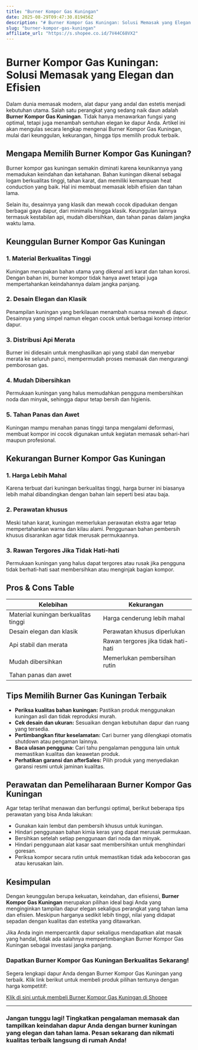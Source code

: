 ```yaml
---
title: "Burner Kompor Gas Kuningan"
date: 2025-08-29T09:47:30.819456Z
description: "# Burner Kompor Gas Kuningan: Solusi Memasak yang Elegan dan Efisien..."
slug: "burner-kompor-gas-kuningan"
affiliate_url: "https://s.shopee.co.id/7V44C68VX2"
---
```

# Burner Kompor Gas Kuningan: Solusi Memasak yang Elegan dan Efisien

Dalam dunia memasak modern, alat dapur yang andal dan estetis menjadi kebutuhan utama. Salah satu perangkat yang sedang naik daun adalah **Burner Kompor Gas Kuningan**. Tidak hanya menawarkan fungsi yang optimal, tetapi juga menambah sentuhan elegan ke dapur Anda. Artikel ini akan mengulas secara lengkap mengenai Burner Kompor Gas Kuningan, mulai dari keunggulan, kekurangan, hingga tips memilih produk terbaik.  

## Mengapa Memilih Burner Kompor Gas Kuningan?

Burner kompor gas kuningan semakin diminati karena keunikannya yang memadukan keindahan dan ketahanan. Bahan kuningan dikenal sebagai logam berkualitas tinggi, tahan karat, dan memiliki kemampuan heat conduction yang baik. Hal ini membuat memasak lebih efisien dan tahan lama.  

Selain itu, desainnya yang klasik dan mewah cocok dipadukan dengan berbagai gaya dapur, dari minimalis hingga klasik. Keunggulan lainnya termasuk kestabilan api, mudah dibersihkan, dan tahan panas dalam jangka waktu lama.  

## Keunggulan Burner Kompor Gas Kuningan

### 1. Material Berkualitas Tinggi
Kuningan merupakan bahan utama yang dikenal anti karat dan tahan korosi. Dengan bahan ini, burner kompor tidak hanya awet tetapi juga mempertahankan keindahannya dalam jangka panjang.

### 2. Desain Elegan dan Klasik
Penampilan kuningan yang berkilauan menambah nuansa mewah di dapur. Desainnya yang simpel namun elegan cocok untuk berbagai konsep interior dapur.

### 3. Distribusi Api Merata
Burner ini didesain untuk menghasilkan api yang stabil dan menyebar merata ke seluruh panci, mempermudah proses memasak dan mengurangi pemborosan gas.

### 4. Mudah Dibersihkan
Permukaan kuningan yang halus memudahkan pengguna membersihkan noda dan minyak, sehingga dapur tetap bersih dan higienis.

### 5. Tahan Panas dan Awet
Kuningan mampu menahan panas tinggi tanpa mengalami deformasi, membuat kompor ini cocok digunakan untuk kegiatan memasak sehari-hari maupun profesional.  

## Kekurangan Burner Kompor Gas Kuningan

### 1. Harga Lebih Mahal
Karena terbuat dari kuningan berkualitas tinggi, harga burner ini biasanya lebih mahal dibandingkan dengan bahan lain seperti besi atau baja.

### 2. Perawatan khusus
Meski tahan karat, kuningan memerlukan perawatan ekstra agar tetap mempertahankan warna dan kilau alami. Penggunaan bahan pembersih khusus disarankan agar tidak merusak permukaannya.

### 3. Rawan Tergores Jika Tidak Hati-hati
Permukaan kuningan yang halus dapat tergores atau rusak jika pengguna tidak berhati-hati saat membersihkan atau menginjak bagian kompor.

## Pros & Cons Table

| Kelebihan                       | Kekurangan                           |
|---------------------------------|-------------------------------------|
| Material kuningan berkualitas tinggi | Harga cenderung lebih mahal       |
| Desain elegan dan klasik       | Perawatan khusus diperlukan         |
| Api stabil dan merata          | Rawan tergores jika tidak hati-hati |
| Mudah dibersihkan             | Memerlukan pembersihan rutin      |
| Tahan panas dan awet           |                                     |

## Tips Memilih Burner Gas Kuningan Terbaik

- **Periksa kualitas bahan kuningan:** Pastikan produk menggunakan kuningan asli dan tidak reproduksi murah.
- **Cek desain dan ukuran:** Sesuaikan dengan kebutuhan dapur dan ruang yang tersedia.
- **Pertimbangkan fitur keselamatan:** Cari burner yang dilengkapi otomatis shutdown atau pengaman lainnya.
- **Baca ulasan pengguna:** Cari tahu pengalaman pengguna lain untuk memastikan kualitas dan keawetan produk.
- **Perhatikan garansi dan afterSales:** Pilih produk yang menyediakan garansi resmi untuk jaminan kualitas.

## Perawatan dan Pemeliharaan Burner Kompor Gas Kuningan

Agar tetap terlihat menawan dan berfungsi optimal, berikut beberapa tips perawatan yang bisa Anda lakukan:

- Gunakan kain lembut dan pembersih khusus untuk kuningan.
- Hindari penggunaan bahan kimia keras yang dapat merusak permukaan.
- Bersihkan setelah setiap penggunaan dari noda dan minyak.
- Hindari penggunaan alat kasar saat membersihkan untuk menghindari goresan.
- Periksa kompor secara rutin untuk memastikan tidak ada kebocoran gas atau kerusakan lain.

## Kesimpulan

Dengan keunggulan berupa kekuatan, keindahan, dan efisiensi, **Burner Kompor Gas Kuningan** merupakan pilihan ideal bagi Anda yang menginginkan tampilan dapur elegan sekaligus perangkat yang tahan lama dan efisien. Meskipun harganya sedikit lebih tinggi, nilai yang didapat sepadan dengan kualitas dan estetika yang ditawarkan.  

Jika Anda ingin mempercantik dapur sekaligus mendapatkan alat masak yang handal, tidak ada salahnya mempertimbangkan Burner Kompor Gas Kuningan sebagai investasi jangka panjang.  

### Dapatkan Burner Kompor Gas Kuningan Berkualitas Sekarang!

Segera lengkapi dapur Anda dengan Burner Kompor Gas Kuningan yang terbaik. Klik link berikut untuk membeli produk pilihan tentunya dengan harga kompetitif:  

[Klik di sini untuk membeli Burner Kompor Gas Kuningan di Shopee](https://s.shopee.co.id/7V44C68VX2)  

---

### Jangan tunggu lagi! Tingkatkan pengalaman memasak dan tampilkan keindahan dapur Anda dengan burner kuningan yang elegan dan tahan lama. Pesan sekarang dan nikmati kualitas terbaik langsung di rumah Anda!
